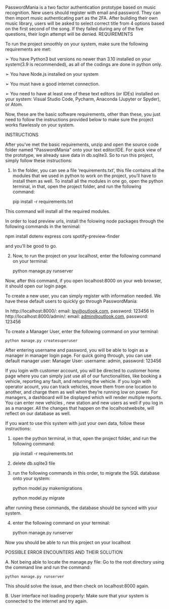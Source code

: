 PasswordMania is a two factor authentication prototype based on music recognition. New users should register with email and password. They can then import music authenticating part as the 2FA. 
After building their own music library, users will be asked to select correct title from 4 options based on the first second of the song. If they failed during any of the five questions, their login attempt will be denied. 
REQUIREMENTS

To run the project smoothly on your system, make sure the following requirements are met:

➢ You have Python3 but versions no newer than 3.10 installed on your system(3.9 is recommended), as all of the codings are done in python only.

➢ You have Node.js installed on your system

➢ You must have a good internet connection.

➢ You need to have at least one of these text editors (or IDEs) installed on your system: Visual
Studio Code, Pycharm, Anaconda (Jupyter or Spyder), or Atom.

Now, these are the basic software requirements, other than these, you just need to follow the instructions provided below to make sure the project works flawlessly on your system.

INSTRUCTIONS

After you’ve met the basic requirements, unzip and open the source code folder named "PasswordMania"  onto your text editor/IDE. For quick view of the prototype, we already save data in db.sqlite3. So to run this project, simply follow these instructions:

1. In the folder, you can see a file ‘requirements.txt’, this file contains all the modules that we used in python to work on the project, you’ll have to install them as well. To install all the modules in one go, open the python terminal, in that, open the project folder, and run the following command:


   pip install -r requirements.txt


This command will install all the required modules.

In order to load preview urls, install the folowing node packages through the following commands in the ternimal:

  npm install dotenv express cors spotify-preview-finder

and you’ll be good to go.

2. Now, to run the project on your localhost, enter the following command on your terminal:

    python manage.py runserver


Now, after this command, if you open localhost:8000 on your web browser, it should open our login page. 

To create a new user, you can simply register with information needed. We have these default users to quickly go through PasswordMania:

In http://localhost:8000/: 
email: lpy@outlook.com, password: 123456
In http://localhost:8000/admin/:
email: admin@outlook.com, password: 123456

To create a Manager User, enter the following command on your terminal:

    python manage.py createsuperuser

After entering username and password, you will be able to login as a manager in manager login page. For quick going through, you can use default manager user:
Manager User:
username: admin, password: 123456

If you login with customer account, you will be directed to customer home page where you can simply just use all of our functionalities, like booking a vehicle, reporting any fault, and returning the vehicle. If you login with operator acount, you can track vehicles, move them from one location to another, and charge them as well when they’re running low on power. For managers, a dashboard will be displayed which will render multiple reports. You can enter new vehicles , new station and new users as well if you log in as a manager. All the changes that happen on the localhostwebsite, will reflect on our database as well.

If you want to use this system with just your own data, follow these instructions:

1. open the python terminal, in that, open the project folder, and run the following command:

    pip install -r requirements.txt

2. delete db.sqlite3 file

3. run the following commands in this order, to migrate the SQL database onto your system:

    python model.py makemigrations

    python model.py migrate

after running these commands, the database should be synced with your system.

4. enter the following command on your terminal:

    python manage.py runserver

Now you should be able to run this project on your localhost


POSSIBLE ERROR ENCOUNTERS AND THEIR SOLUTION

A. Not being able to locate the manage.py file:
Go to the root directory using the command line and run the command:

    python manage.py runserver

This should solve the issue, and then check on localhost:8000 again.

B. User interface not loading properly:
Make sure that your system is connected to the internet and try again.


